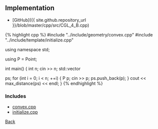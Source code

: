 ## Implementation

- [GitHub]({{ site.github.repository_url }}/blob/master/cpp/src/CGL_4_B.cpp)

{% highlight cpp %}
#include "../include/geometry/convex.cpp"
#include "../include/template/initialize.cpp"

using namespace std;

using P = Point<float11>;

int main() {
  int n;
  cin >> n;
  std::vector<P> ps;
  for (int i = 0; i < n; ++i) {
    P p;
    cin >> p;
    ps.push_back(p);
  }
  cout << max_distance(ps) << endl;
}
{% endhighlight %}

### Includes

- [convex.cpp](../include/geometry/convex)
- [initialize.cpp](../include/template/initialize)

[Back](..)
